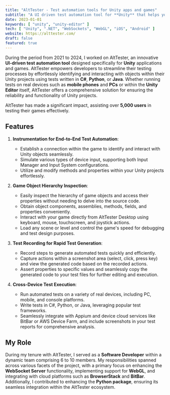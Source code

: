 ```yaml
---
title: "AltTester - Test automation tools for Unity apps and games"
subtitle: "A UI driven test automation tool for **Unity** that helps you find objects in your application and interacts with them using tests written in **C#**, **Python** or **Java**. You can run your tests on real devices (mobile, PCs, etc.) or inside the **Unity Editor**."
date: 2023-01-01
keywords: [ "unity", "unity-editor" ]
tech: [ "Unity", ".NET", "WebSockets", "WebGL", "iOS", "Android" ]
website: https://alttester.com/
draft: false
featured: true
---
```


During the period from 2021 to 2024, I worked on AltTester, an innovative **UI-driven test automation tool** designed specifically for **Unity** applications and games. AltTester empowers developers to streamline their testing processes by effortlessly identifying and interacting with objects within their Unity projects using tests written in **C#**, **Python**, or **Java**. Whether running tests on real devices such as **mobile phones** and **PCs** or within the **Unity Editor** itself, AltTester offers a comprehensive solution for ensuring the reliability and functionality of Unity projects.

AltTester has made a significant impact, assisting over **5,000 users** in testing their games effectively.

<!--more-->

## Features

1. **Instrumentation for End-to-End Test Automation**:

    * Establish a connection within the game to identify and interact with Unity objects seamlessly.
    * Simulate various types of device input, supporting both Input Manager and Input System configurations.
    * Utilize and modify methods and properties within your Unity projects effortlessly.

1. **Game Object Hierarchy Inspection**:

    * Easily inspect the hierarchy of game objects and access their properties without needing to delve into the source code.
    * Obtain object components, assemblies, methods, fields, and properties conveniently.
    * Interact with your game directly from AltTester Desktop using keyboard, mouse, touchscreen, and joystick actions.
    * Load any scene or level and control the game's speed for debugging and test design purposes.

1. **Test Recording for Rapid Test Generation**:

    * Record steps to generate automated tests quickly and efficiently.
    * Capture actions within a screenshot area (select, click, press key) and view the generated code based on the recorded actions.
    * Assert properties to specific values and seamlessly copy the generated code to your test files for further editing and execution.

1. **Cross-Device Test Execution**:

    * Run automated tests on a variety of real devices, including PC, mobile, and console platforms.
    * Write tests in C#, Python, or Java, leveraging popular test frameworks.
    * Seamlessly integrate with Appium and device cloud services like BitBar or AWS Device Farm, and include screenshots in your test reports for comprehensive analysis.

## My Role

During my tenure with AltTester, I served as a **Software Developer** within a dynamic team comprising 6 to 10 members. My responsibilities spanned across various facets of the project, with a primary focus on enhancing the **WebSocket Server** functionality, implementing support for **WebGL**, and integrating with cloud platforms such as **BrowserStack** and **BitBar**. Additionally, I contributed to enhancing the **Python package**, ensuring its seamless integration within the AltTester ecosystem.
